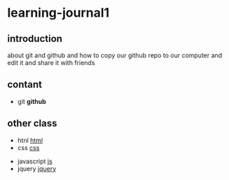# learning-journal1
## introduction 
about git and github and how to copy our github repo to our computer and edit it and share it with friends 

## contant 
* git
**github**
## other class
+ htnl [html](https://www.w3schools.com/html/)
+ css [css](https://www.w3schools.com/css/)
- javascript [js](https://www.w3schools.com/js/)
- jquery [jquery](https://www.w3schools.com/jquery/)
